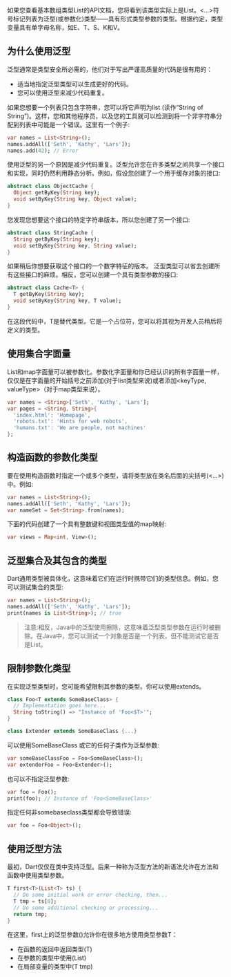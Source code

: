 如果您查看基本数组类型List的API文档，您将看到该类型实际上是List<E>。<...>符号标记列表为泛型(或参数化)类型——具有形式类型参数的类型。根据约定，类型变量具有单字母名称，如E、T、S、K和V。
## 为什么使用泛型
泛型通常是类型安全所必需的，他们对于写出严谨高质量的代码是很有用的：

- 适当地指定泛型类型可以生成更好的代码。
- 您可以使用泛型来减少代码重复。

如果您想要一个列表只包含字符串，您可以将它声明为list (读作“String of String”)。这样，您和其他程序员，以及您的工具就可以检测到将一个非字符串分配到列表中可能是一个错误。这里有一个例子:

```Dart
var names = List<String>();
names.addAll(['Seth', 'Kathy', 'Lars']);
names.add(42); // Error
```
使用泛型的另一个原因是减少代码重复。泛型允许您在许多类型之间共享一个接口和实现，同时仍然利用静态分析。例如，假设您创建了一个用于缓存对象的接口:
```dart
abstract class ObjectCache {
  Object getByKey(String key);
  void setByKey(String key, Object value);
}
```
您发现您想要这个接口的特定字符串版本，所以您创建了另一个接口:
```dart
abstract class StringCache {
  String getByKey(String key);
  void setByKey(String key, String value);
}
```
如果稍后你想要获取这个接口的一个数字特征的版本。
泛型类型可以省去创建所有这些接口的麻烦。相反，您可以创建一个具有类型参数的接口:
```dart
abstract class Cache<T> {
  T getByKey(String key);
  void setByKey(String key, T value);
}
```
在这段代码中，T是替代类型。它是一个占位符，您可以将其视为开发人员稍后将定义的类型。

## 使用集合字面量
List和map字面量可以被参数化。参数化字面量和你已经认识的所有字面量一样，仅仅是在字面量的开始括号之前添加<type>(对于list类型来说)或者添加<keyType, valueType>（对于map类型来说）。
```dart
var names = <String>['Seth', 'Kathy', 'Lars'];
var pages = <String, String>{
  'index.html': 'Homepage',
  'robots.txt': 'Hints for web robots',
  'humans.txt': 'We are people, not machines'
};
```
## 构造函数的参数化类型
要在使用构造函数时指定一个或多个类型，请将类型放在类名后面的尖括号(<…>)中。例如:
```dart
var names = List<String>();
names.addAll(['Seth', 'Kathy', 'Lars']);
var nameSet = Set<String>.from(names);
```
下面的代码创建了一个具有整数键和视图类型值的map映射:
```dart
var views = Map<int, View>();
```
## 泛型集合及其包含的类型
Dart通用类型被具体化，这意味着它们在运行时携带它们的类型信息。例如，您可以测试集合的类型:
```dart
var names = List<String>();
names.addAll(['Seth', 'Kathy', 'Lars']);
print(names is List<String>); // true
```
> 注意:相反，Java中的泛型使用擦除，这意味着泛型类型参数在运行时被删除。在Java中，您可以测试一个对象是否是一个列表，但不能测试它是否是List。

## 限制参数化类型
在实现泛型类型时，您可能希望限制其参数的类型。你可以使用extends。
```dart
class Foo<T extends SomeBaseClass> {
  // Implementation goes here...
  String toString() => "Instance of 'Foo<$T>'";
}

class Extender extends SomeBaseClass {...}
```
可以使用SomeBaseClass 或它的任何子类作为泛型参数:
```dart
var someBaseClassFoo = Foo<SomeBaseClass>();
var extenderFoo = Foo<Extender>();
```
也可以不指定泛型参数:
```dart
var foo = Foo();
print(foo); // Instance of 'Foo<SomeBaseClass>'
```
指定任何非somebaseclass类型都会导致错误:
```dart
var foo = Foo<Object>();
```
## 使用泛型方法
最初，Dart仅仅在类中支持泛型。后来一种称为泛型方法的新语法允许在方法和函数中使用类型参数。
```dart
T first<T>(List<T> ts) {
  // Do some initial work or error checking, then...
  T tmp = ts[0];
  // Do some additional checking or processing...
  return tmp;
}
```
在这里，first上的泛型参数(<T>)允许你在很多地方使用类型参数T：

- 在函数的返回中返回类型(T)
- 在参数的类型中使用(List<T>)
- 在局部变量的类型中(T tmp)